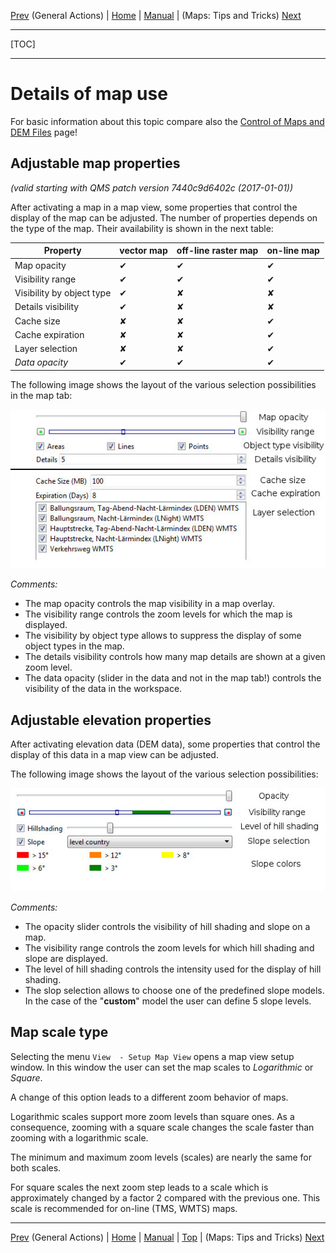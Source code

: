 [Prev](AdvProjActions) (General Actions) | [Home](Home) | [Manual](DocMain) | (Maps: Tips and Tricks) [Next](DocMapsTipsTricks)
- - -
[TOC]
- - -

# Details of map use

For basic information about this topic compare also the
[Control of Maps and DEM Files](DocControlMapDem "Control of Maps and DEM Files") page!


## Adjustable map properties

_(valid starting with QMS patch version 7440c9d6402c (2017-01-01))_

After activating a map in a map view, some properties that control the display of the map can be adjusted.
The number of properties depends on the type of the map. Their availability is shown in the next table:

Property | vector map | off-line raster map | on-line  map
---------|------------|--------------------|------------
Map opacity               | ✔ | ✔ | ✔
Visibility range          | ✔ | ✔ | ✔
Visibility by object type | ✔ | ✘ | ✘
Details visibility        | ✔ | ✘ | ✘
Cache size                | ✘ | ✘ | ✔
Cache expiration          | ✘ | ✘ | ✔
Layer selection           | ✘ | ✘ | ✔
_Data opacity_            | ✔ | ✔ | ✔

The following image shows the layout of the various selection possibilities in the map tab:

![Map properties selection](images/DocAdv/MapDisplayProperties.jpg "Map properties selection")

_Comments:_

* The map opacity controls the map visibility in a map overlay.
* The visibility range controls the zoom levels for which the map is displayed.
* The visibility by object type allows to suppress the display of some object types in the map.
* The details visibility controls how many map details are shown at a given zoom level.
* The data opacity (slider in the data and not in the map tab!) controls the visibility of the data in the workspace.

## Adjustable elevation properties

After activating elevation data (DEM data), some properties that control the display of this data in a map view
can be adjusted.

The following image shows the layout of the various selection possibilities:

![DEM properties selection](images/DocAdv/DemProperties.jpg "Elevation data properties selection")

_Comments:_

* The opacity slider controls the visibility of hill shading and slope on a map.
* The visibility range controls the zoom levels for which hill shading and slope are displayed.
* The level of hill shading controls the intensity used for the display of hill shading.
* The slop selection allows to choose one of the predefined slope models. In the case of the "__custom__" model
  the user can define 5 slope levels.


## Map scale type

Selecting the menu `View  - Setup Map View` opens a map view setup window.
In this window the user can set the map scales to _Logarithmic_ or _Square_.

A change of this option leads to a different zoom behavior of maps.

Logarithmic scales support more zoom levels than square ones. As a consequence,
zooming with a square scale changes the scale faster than zooming with a logarithmic scale.

The minimum and maximum zoom levels (scales) are nearly the same for both scales.

For square scales the next zoom step leads to a scale which is approximately changed by a factor 2
compared with the previous one. This scale is recommended for on-line (TMS, WMTS) maps.




- - -
[Prev](AdvProjActions) (General Actions) | [Home](Home) | [Manual](DocMain) | [Top](#) | (Maps: Tips and Tricks) [Next](DocMapsTipsTricks)
